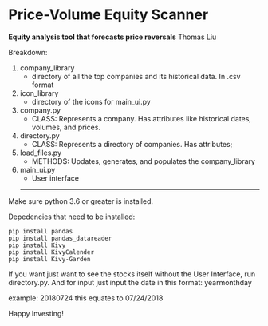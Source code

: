 # Price-Volume Equity Scanner
**Equity analysis tool that forecasts price reversals**
Thomas Liu

Breakdown:

1.  company_library
    * directory of all the top companies and its historical data. In .csv format
2.  icon_library
    * directory of the icons for main_ui.py
3. company.py
    * CLASS: Represents a company. Has attributes like historical dates, volumes, and prices.
4. directory.py
    * CLASS: Represents a directory of companies. Has attributes;
5. load_files.py
    * METHODS: Updates, generates, and populates the company_library
6. main_ui.py
    * User interface
    ****
    
Make sure python 3.6 or greater is installed.


Depedencies that need to be installed:

    pip install pandas
    pip install pandas_datareader
    pip install Kivy
    pip install KivyCalender
    pip install Kivy-Garden
    
If you want just want to see the stocks itself without the User Interface, run directory.py.
And for input just input the date in this format:
yearmonthday

example: 20180724 
this equates to 07/24/2018


Happy Investing!
